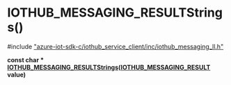 # IOTHUB_MESSAGING_RESULTStrings()

\#include ["azure-iot-sdk-c/iothub_service_client/inc/iothub_messaging_ll.h"](../iot-c-ref-iothub-messaging-ll-h.md)  

**const char * [IOTHUB_MESSAGING_RESULTStrings](#iothub__messaging__ll_8h_1ac391a9d597a3c8127d8a48056c753820)([IOTHUB_MESSAGING_RESULT](#iothub__messaging__ll_8h_1ac5ac4fdc87db94cc7ddb7773e79290cd) value)**

